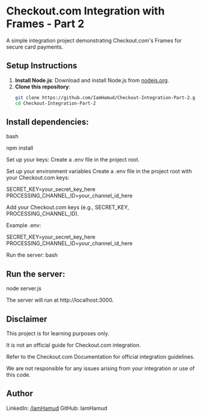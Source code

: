 # Checkout.com Integration with Frames - Part 2

A simple integration project demonstrating Checkout.com's Frames for secure card payments.

## Setup Instructions

1. **Install Node.js**: Download and install Node.js from [nodejs.org](https://nodejs.org).
2. **Clone this repository**:
   ```bash
   git clone https://github.com/IamHamud/Checkout-Integration-Part-2.git
   cd Checkout-Integration-Part-2

 ##   Install dependencies:
bash

npm install

Set up your keys:
Create a .env file in the project root.

Set up your environment variables
Create a .env file in the project root with your Checkout.com keys:

SECRET_KEY=your_secret_key_here
PROCESSING_CHANNEL_ID=your_channel_id_here

Add your Checkout.com keys (e.g., SECRET_KEY, PROCESSING_CHANNEL_ID).

Example .env:

SECRET_KEY=your_secret_key_here
PROCESSING_CHANNEL_ID=your_channel_id_here

Run the server:
bash

## Run the server:
node server.js

The server will run at http://localhost:3000.

## Disclaimer
This project is for learning purposes only.

It is not an official guide for Checkout.com integration.

Refer to the Checkout.com Documentation for official integration guidelines.

We are not responsible for any issues arising from your integration or use of this code.

##  Author
LinkedIn: [/IamHamud](https://www.linkedin.com/in/iamhamud/)
GitHub: IamHamud


